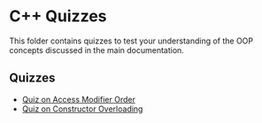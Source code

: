 # C++ Quizzes

This folder contains quizzes to test your understanding of the OOP concepts discussed in the main documentation.

## Quizzes

- [Quiz on Access Modifier Order](./quiz.md)
- [Quiz on Constructor Overloading](./quiz_constructors.md)
